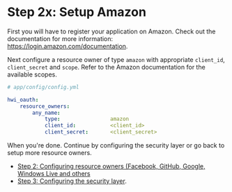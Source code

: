 Step 2x: Setup Amazon
=====================
First you will have to register your application on Amazon. Check out the
documentation for more information: https://login.amazon.com/documentation.

Next configure a resource owner of type `amazon` with appropriate
`client_id`, `client_secret` and `scope`. Refer to the Amazon documentation
for the available scopes.

``` yaml
# app/config/config.yml

hwi_oauth:
    resource_owners:
        any_name:
            type:                amazon
            client_id:           <client_id>
            client_secret:       <client_secret>
```

When you're done. Continue by configuring the security layer or go back to
setup more resource owners.

- [Step 2: Configuring resource owners (Facebook, GitHub, Google, Windows Live and others](2-configuring_resource_owners.md)
- [Step 3: Configuring the security layer](3-configuring_the_security_layer.md).

